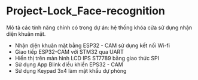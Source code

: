 # Project-Lock_Face-recognition
Mô tả các tính năng chính có trong dự án: hệ thống khóa cửa sử dụng nhận diện khuân mặt.

+ Nhận diện khuân mặt bằng ESP32 - CAM sử dụng kết nối Wi-fi
+ Giao tiếp ESP32-CAM với STM32 qua UART
+ Hiển thị trên màn hình LCD IPS ST7789 bằng giao thức SPI
+ Sử dụng App Blink điều khiển EPS32 - CAM
+ Sử dụng Keypad 3x4 làm mật khẩu dự phòng
